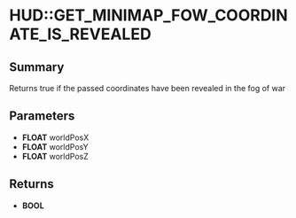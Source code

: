 # HUD::GET_MINIMAP_FOW_COORDINATE_IS_REVEALED

## Summary
Returns true if the passed coordinates have been revealed in the fog of war

## Parameters
* **FLOAT** worldPosX
* **FLOAT** worldPosY
* **FLOAT** worldPosZ

## Returns
* **BOOL**